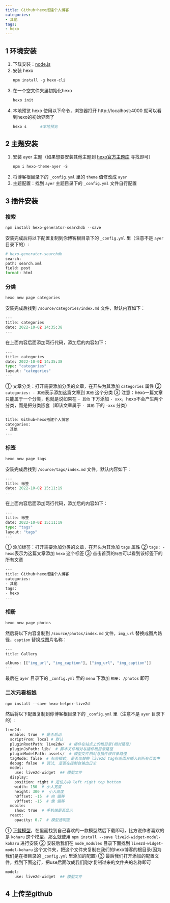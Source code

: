 ```yaml
---
title: Github+hexo搭建个人博客
categories: 
- 其他
tags:
- hexo
---
```


## 1 环境安装

1. 下载安装：[node.js](https://nodejs.org/zh-cn/download/)
2. 安装 hexo
    ~~~py
    npm install -g hexo-cli
    ~~~
3. 在一个空文件夹里初始化hexo
    ~~~py
    hexo init
    ~~~
4. 本地预览 hexo 使用以下命令，浏览器打开 http://localhost:4000 就可以看到hexo的初始界面了
    ~~~py
    hexo s      #本地预览
    ~~~


## 2 主题安装

1. 安装 ayer 主题（如果想要安装其他主题到 [hexo官方主题库](https://hexo.io/themes/) 寻找即可）
    ~~~py
    npm i hexo-theme-ayer -S
    ~~~
2. 将博客根目录下的 `_config.yml` 里的 `theme` 值修改成 `ayer`
3. 主题配置：找到 `ayer` 主题目录下的 `_config.yml` 文件自行配置


## 3 插件安装

### 搜索

~~~py
npm install hexo-generator-searchdb --save
~~~
安装完成后将以下配置复制到你博客根目录下的 `_config.yml` 里（注意不是 `ayer` 目录下的）:
~~~py
# hexo-generator-searchdb
search:
path: search.xml
field: post
format: html
~~~

### 分类

~~~py
hexo new page categories
~~~
安装完成后找到 `/source/categories/index.md` 文件，默认内容如下：
~~~py
---
title: categories
date: 2022-10-02 14:35:38
---
~~~
在上面内容后面添加两行代码，添加后的内容如下：
~~~py
---
title: categories
date: 2022-10-02 14:35:38
type: "categories"
layout: "categories"
---
~~~
① 文章分类：打开需要添加分类的文章，在开头为其添加 `categories` 属性
② `categories: - 其他`表示添加这篇文章到 `其他` 这个分类
③ 注意：hexo一篇文章只能属于一个分类，也就是说如果在 `- 其他` 下方添加 `- xxx`，hexo不会产生两个分类，而是把分类嵌套（即该文章属于 `- 其他` 下的 `-xxx` 分类）
~~~py
---
title: Github+hexo搭建个人博客
categories: 
- 其他
---
~~~

### 标签

~~~py
hexo new page tags
~~~
安装完成后找到 `/source/tags/index.md` 文件，默认内容如下：
~~~py
---
title: 标签
date: 2022-10-02 15:11:19
---
~~~
在上面内容后面添加两行代码，添加后的内容如下：
~~~py
---
title: 标签
date: 2022-10-02 15:11:19
type: "tags"
layout: "tags"
---
~~~
① 添加标签：打开需要添加分类的文章，在开头为其添加 `tags` 属性
② `tags: - hexo`表示为这篇文章添加 `hexo` 这个标签
③ 点击首页的`标签`可以看到该标签下的所有文章
~~~py
---
title: Github+hexo搭建个人博客
categories: 
- 其他
tags:
- hexo
---
~~~

### 相册

~~~py
hexo new page photos
~~~
然后将以下内容复制到 `/source/photos/index.md` 文件，`img_url` 替换成图片路径，`caption` 替换成图片名称：
~~~py
---
title: Gallery

albums: [["img_url", "img_caption"], ["img_url", "img_caption"]]
---
~~~
最后在 `ayer` 目录下的 `_config.yml` 里的 `menu` 下添加 `相册: /photos` 即可


### 二次元看板娘

~~~py
npm install --save hexo-helper-live2d
~~~
然后将以下配置复制到你博客根目录下的 `_config.yml` 里（注意不是 `ayer` 目录下的）:
~~~py
live2d:
  enable: true  # 是否启动
  scriptFrom: local # 默认
  pluginRootPath: live2dw/  # 插件在站点上的根目录(相对路径)
  pluginJsPath: lib/  # 脚本文件相对与插件根目录路径
  pluginModelPath: assets/  # 模型文件相对与插件根目录路径
  tagMode: false  # 标签模式, 是否仅替换 live2d tag标签而非插入到所有页面中
  debug: false  # 调试, 是否在控制台输出日志
  model:
    use: live2d-widget  ## 模型文件
  display:
    position: right # 定位方向 left right top bottom
    width: 150  # 小人宽度
    height: 300 #  小人高度
    hOffset: -15  # 向 偏移
    vOffset: -15  # 像 偏移
  mobile:
    show: true  # 手机端是否显示
  react:
    opacity: 0.7  # 模型透明度
~~~
① [下载模型](https://huaji8.top/post/live2d-plugin-2.0/)，在里面找到自己喜欢的一款模型然后下载即可，比方说作者喜欢的是 `koharu` 这个模型，那么就使用 `npm install --save live2d-widget-model-koharu` 进行安装
② 安装后我们在 `node_modules` 目录下面找到 `live2d-widget-model-koharu` 这个文件夹，把这个文件夹复制在我们的hexo博客的根目录(因为我们是在根目录的 `_config.yml` 里添加的配置)
③ 最后我们打开添加的配置文件，找到下面这行，把use后面改成我们刚才复制过来的文件夹的名称即可
~~~py
model:
    use: live2d-widget  ## 模型文件
~~~


## 4 上传至github

